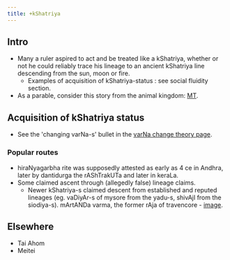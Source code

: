 ```yaml
---
title: +kShatriya
---
```


## Intro
- Many a ruler aspired to act and be treated like a kShatriya, whether or not he could reliably trace his lineage to an ancient kShatriya line descending from the sun, moon or fire.
    - Examples of acquisition of kShatriya-status : see social fluidity section.
- As a parable, consider this story from the animal kingdom: [MT](https://agnimaan.wordpress.com/2015/06/02/the-parable-of-the-kshatriya-s/).

## Acquisition of kShatriya status
- See the 'changing varNa-s' bullet in the [varNa change theory page](../../../varna-theory/varNa-change).

### Popular routes
- hiraNyagarbha rite was supposedly attested as early as 4 ce in Andhra, later by dantidurga the rAShTrakUTa and later in keraLa.
- Some claimed ascent through (allegedly false) lineage claims.
    - Newer kShatriya-s claimed descent from established and reputed lineages (eg. vaDiyAr-s of mysore from the yadu-s, shivAjI from the siodiya-s). mArtANDa varma, the former rAja of travencore -  [image](http://i.imgur.com/TdE1hsw.jpg).

## Elsewhere
- Tai Ahom
- Meitei